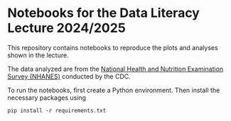 # Notebooks for the Data Literacy Lecture 2024/2025

This repository contains notebooks to reproduce the plots and analyses shown in the lecture.

The data analyzed are from the [National Health and Nutrition Examination Survey (NHANES)](https://www.cdc.gov/nchs/nhanes/index.html) conducted by the CDC.

To run the notebooks, first create a Python environment. Then install the necessary packages using

`pip install -r requirements.txt`
